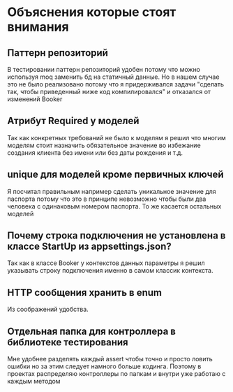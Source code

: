 # Объяснения которые стоят внимания
 
## Паттерн репозиторий
 
В тестировании паттерн репозиторий удобен  потому что можно используя moq заменить бд на статичный данные. Но в нашем случае это не было реализовано потому что я придерживался задачи "сделать так, чтобы приведенный ниже
код компилировался" и отказался от изменений Booker
 
## Атрибут Required у моделей
 
Так как конкретных требований не было к моделям я решил что многим моделям стоит назначить обязательное значение во избежание создания клиента без имени или без даты рождения и т.д.
 
## unique для моделей кроме первичных ключей
 
Я посчитал правильным например сделать уникальное значение для паспорта потому что это в принципе невозможно чтобы были два человека с одинаковым номером паспорта. То же касается остальных моделей
 
## Почему строка подключения не установлена в классе StartUp из appsettings.json?
 
Так как в классе Booker у контекстов данных параметры я решил указывать строку подключения именно в самом классик контекста.
 
## HTTP сообщения хранить в enum
 
Из соображений удобства.
 
## Отдельная папка для контроллера в библиотеке тестирования
 
Мне удобнее разделять каждый assert чтобы точно и просто ловить ошибки но за этим следует намного больше кодинга. Поэтому в проектах распределяю контроллеры по папкам и внутри уже работаю с каждым методом

